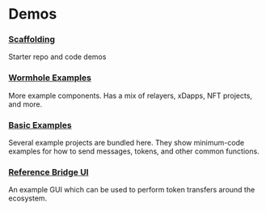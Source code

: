 # Demos

<!-- 
As new features get added, we should be able to demonstrate their usage as simply as possible. This gives the dev what they need to start using it right away, without going through an un-skippable cut scene (tutorial).

***ex:***
Instead of writing up a full tutorial, this contract/script shows how to use the opcodes introduced in AVM v7 and was released with a blog post that goes introduces the features with more detail.
https://github.com/algorand-devrel/demo-avm7/blob/master/main.py

-->

### [Scaffolding](https://github.com/wormhole-foundation/wormhole-scaffolding)

Starter repo and code demos 

### [Wormhole Examples](https://github.com/wormhole-foundation/wormhole-examples)

More example components. Has a mix of relayers, xDapps, NFT projects, and more.

### [Basic Examples](https://github.com/wormhole-foundation/xdapp-book/tree/main/projects)

Several example projects are bundled here. They show minimum-code examples for how to send messages, tokens, and other common functions.

### [Reference Bridge UI](https://github.com/wormhole-foundation/example-token-bridge-ui)

An example GUI which can be used to perform token transfers around the ecosystem.


